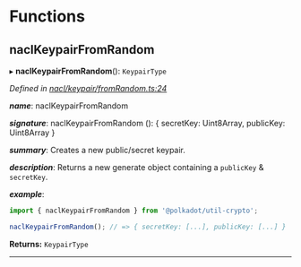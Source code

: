

# Functions

<a id="naclkeypairfromrandom"></a>

##  naclKeypairFromRandom

▸ **naclKeypairFromRandom**(): `KeypairType`

*Defined in [nacl/keypair/fromRandom.ts:24](https://github.com/polkadot-js/common/blob/dc996ef/packages/util-crypto/src/nacl/keypair/fromRandom.ts#L24)*

*__name__*: naclKeypairFromRandom

*__signature__*: naclKeypairFromRandom (): { secretKey: Uint8Array, publicKey: Uint8Array }

*__summary__*: Creates a new public/secret keypair.

*__description__*: Returns a new generate object containing a `publicKey` & `secretKey`.

*__example__*:   

```javascript
import { naclKeypairFromRandom } from '@polkadot/util-crypto';

naclKeypairFromRandom(); // => { secretKey: [...], publicKey: [...] }
```

**Returns:** `KeypairType`

___

